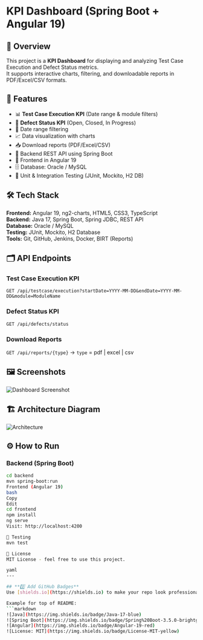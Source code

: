 # KPI Dashboard (Spring Boot + Angular 19)

## 📌 Overview
This project is a **KPI Dashboard** for displaying and analyzing Test Case Execution and Defect Status metrics.  
It supports interactive charts, filtering, and downloadable reports in PDF/Excel/CSV formats.

## 🚀 Features
- 📊 **Test Case Execution KPI** (Date range & module filters)
- 🐞 **Defect Status KPI** (Open, Closed, In Progress)
- 📅 Date range filtering
- 📈 Data visualization with charts
- 📥 Download reports (PDF/Excel/CSV)
- 🔄 Backend REST API using Spring Boot
- 🎨 Frontend in Angular 19
- 🗄️ Database: Oracle / MySQL
- 🧪 Unit & Integration Testing (JUnit, Mockito, H2 DB)


## 🛠️ Tech Stack
**Frontend:** Angular 19, ng2-charts, HTML5, CSS3, TypeScript  
**Backend:** Java 17, Spring Boot, Spring JDBC, REST API  
**Database:** Oracle / MySQL  
**Testing:** JUnit, Mockito, H2 Database  
**Tools:** Git, GitHub, Jenkins, Docker, BIRT (Reports)  


## 🗂️ API Endpoints
### **Test Case Execution KPI**
`GET /api/testcase/execution?startDate=YYYY-MM-DD&endDate=YYYY-MM-DD&module=ModuleName`

### **Defect Status KPI**
`GET /api/defects/status`

### **Download Reports**
`GET /api/reports/{type}` → `type` = pdf | excel | csv

## 🖼️ Screenshots
![Dashboard Screenshot](docs/dashboard.png)

## 🏗️ Architecture Diagram
![Architecture](docs/architecture-diagram.png)

## ⚙️ How to Run
### Backend (Spring Boot)
```bash
cd backend
mvn spring-boot:run
Frontend (Angular 19)
bash
Copy
Edit
cd frontend
npm install
ng serve
Visit: http://localhost:4200

🧪 Testing
mvn test

📜 License
MIT License - feel free to use this project.

yaml
---

## **3️⃣ Add GitHub Badges**
Use [shields.io](https://shields.io) to make your repo look professional.

Example for top of README:
```markdown
![Java](https://img.shields.io/badge/Java-17-blue)
![Spring Boot](https://img.shields.io/badge/Spring%20Boot-3.5.0-brightgreen)
![Angular](https://img.shields.io/badge/Angular-19-red)
![License: MIT](https://img.shields.io/badge/License-MIT-yellow)
